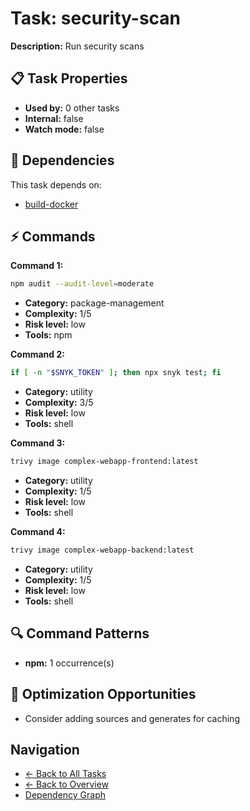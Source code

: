 # Task: security-scan

**Description:** Run security scans

## 📋 Task Properties

- **Used by:** 0 other tasks
- **Internal:** false
- **Watch mode:** false

## 🔗 Dependencies

This task depends on:

- [build-docker](build-docker.md)

## ⚡ Commands

**Command 1:**
```bash
npm audit --audit-level=moderate
```

- **Category:** package-management
- **Complexity:** 1/5
- **Risk level:** low
- **Tools:** npm

**Command 2:**
```bash
if [ -n "$SNYK_TOKEN" ]; then npx snyk test; fi
```

- **Category:** utility
- **Complexity:** 3/5
- **Risk level:** low
- **Tools:** shell

**Command 3:**
```bash
trivy image complex-webapp-frontend:latest
```

- **Category:** utility
- **Complexity:** 1/5
- **Risk level:** low
- **Tools:** shell

**Command 4:**
```bash
trivy image complex-webapp-backend:latest
```

- **Category:** utility
- **Complexity:** 1/5
- **Risk level:** low
- **Tools:** shell

## 🔍 Command Patterns

- **npm:** 1 occurrence(s)

## 🚀 Optimization Opportunities

- Consider adding sources and generates for caching

## Navigation

- [← Back to All Tasks](../summaries/all-tasks.md)
- [← Back to Overview](../README.md)
- [Dependency Graph](dependency-graph.md)
